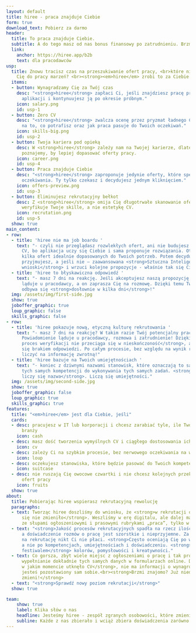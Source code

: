 ```yaml
---
layout: default
title: hiree - praca znajduje Ciebie
form: true
download_text: Pobierz za darmo
header:
  title: To praca znajduje Ciebie.
  subtitle: A do tego masz od nas bonus finansowy po zatrudnieniu. Brzmi dobrze? Ściągnij aplikację i przekonaj się jak prosta może być rekrutacja!
  link:
    anchor: https://hiree.app/b2b
    text: dla pracodawców
usp:
  title: Znowu tracisz czas na przeszukiwanie ofert pracy, <br>które nie zbliżają
    Cię do pracy marzeń? <br><strong><em>hiree</em> zrobi to za Ciebie.</strong>
  items:
  - button: Wynagradzamy Cię za Twój czas
    desc: "<strong>hiree</strong> zapłaci Ci, jeśli znajdziesz pracę przy pomocy naszej
      aplikacji i kontynuujesz ją po okresie próbnym."
    icon: salary.png
    id: usp-1
  - button: Zero CV
    desc: "<strong>hiree</strong> zwalcza ocenę przez pryzmat ładnego CV i stawia
      na to, co potrafisz oraz jak praca pasuje do Twoich oczekiwań."
    icon: skills-big.png
    id: usp-2
  - button: Twoja kariera pod opieką
    desc: W <strong>hiree</strong> zależy nam na Twojej karierze, dlatego ciągle Cię
      poznajemy, by lepiej dopasować oferty pracy.
    icon: career.png
    id: usp-4
  - button: Praca znajduje Ciebie
    desc: "<strong>hiree</strong> zaproponuje jedynie oferty, które spełnią Twoje
      oczekiwania. Ty tylko czekasz i decydujesz jednym kliknięciem."
    icon: offers-preview.png
    id: usp-3
  - button: Eliminujesz rekrutacyjny bełkot
    desc: Z <strong>hiree</strong> omija Cię długotrwałe skanowanie ofert - rekruter
      weryfikuje Twoje skille, a nie estetykę CV.
    icon: recrutation.png
    id: usp-5
  show: true
main_content:
- row:
  - title: 'hiree nie ma job boardu '
    text: "- czyli nie przeglądasz rozwlekłych ofert, ani nie budujesz obszernego
      CV, bo aplikacja uczy się Ciebie i sama proponuje rozwiązania. Otrzymujesz tylko
      kilka ofert idealnie dopasowanych do Twoich potrzeb. Potem decydujesz czy je
      przyjmujesz, a jeśli nie – zaawansowana <strong>Sztuczna Inteligencja wyciągnie
      wnioski</strong> i wrzuci kolejne propozycje - właśnie tak się Ciebie uczy!"
  - title: 'hiree to błyskawiczna odpowiedź '
    text: "- masz 7 dni na reakcję. Jeśli akceptujesz naszą propozycję, powiadomienie
      ląduje u pracodawcy, a on zaprasza Cię na rozmowę. Dzięki temu Twój proces weryfikacji
      odbywa się <strong>dosłownie w kilka dni</strong>!"
  img: /assets/img/first-side.jpg
  show: true
  joboffer_graphic: true
  loup_graphic: false
  skills_graphic: false
- row:
  - title: 'hiree pokazuje nową, etyczną kulturę rekrutowania '
    text: "- masz 7 dni na reakcję? W takim razie Twój potencjalny pracodawca również.
      Powiadomienie ląduje u pracodawcy, rozmowa i zatrudnienie! Dzięki temu <strong>Twój
      proces weryfikacji nie przeciąga się w nieskończoność</strong>, a Ty nie denerwujesz
      się brakiem odpowiedzi. Po całym procesie, bez względu na wynik rozmów, możesz
      liczyć na informację zwrotną!"
  - title: 'hiree bazuje na Twoich umiejętnościach '
    text: "- koniec z dziwnymi nazwami stanowisk, które oznaczają to samo i potrzebują
      tych samych kompetencji do wykonywania tych samych zadań. <strong>U nas nie
      liczy się nazwa</strong>. Liczą się umiejętności."
  img: /assets/img/second-side.jpg
  show: true
  joboffer_graphic: false
  loup_graphic: true
  skills_graphic: true
features:
  title: "<em>hiree</em> jest dla Ciebie, jeśli"
  cards:
  - desc: pracujesz w IT lub korporacji i chcesz zarabiać tyle, ile Twoi znajomi z
      branży
    icon: cash
  - desc: masz dość tworzenia wymyślnych CV i ciągłego dostosowania ich do ofert
    icon: cv
  - desc: zależy Ci na szybkim procesie, bez nerwowego oczekiwania na wiadomość
    icon: loup
  - desc: oczekujesz stanowiska, które będzie pasować do Twoich kompetencji, bez rozczarowań
    icon: suitcase
  - desc: nie ruszają Cię owocowe czwartki i nie chcesz kolejnych przekolorowanych
      ofert pracy
    icon: fruits
  show: true
about:
  title: Pobierając hiree wspierasz rekrutacyjną rewolucję
  paragraphs:
  - text: Tworząc hiree doszliśmy do wniosku, że <strong>w rekrutacji od 100 lat nic
      się nie zmieniło</strong>. Weszliśmy w erę digitalu, ale dalej mamy do czynienia
      ze słupami ogłoszeniowymi i prasowymi rubrykami „praca”, tylko w formie online.
  - text: "<strong>Jakość procesów rekrutacyjnych spadła na rzecz ilości</strong>,
      a doświadczenie rozmów o pracę jest szorstkie i nieprzyjemne. Za czas poświęcony
      na rekrutację nikt Ci nie płaci. <strong>Często oceniają Cię po wyglądzie CV</strong>,
      a nie po kompetencjach, umiejętnościach i doświadczeniu. <strong>CV stało się
      festiwalem</strong> kolorów, pomysłowości i kreatywności."
  - text: Co gorsza, zbyt wiele miejsc z ogłoszeniami o pracę i tak prosi o<strong>
      wypełnianie dokładnie tych samych danych w formularzach online. Dalej nie wiadomo
      w jakim momencie utknęło CV</strong>, nie ma informacji o wynagrodzeniu, a Ty
      jesteś pozostawiony sam sobie.<br><strong>Brzmi znajomo? Już niedługo się to
      zmieni!</strong>
  - text: "<strong>Sprawdź nowy poziom rekrutacji</strong>"
  show: true

team:
    show: true
    label: Klika słów o nas
    headline: Jesteśmy hiree - zespół zgranych osobowości, które zmieniają skostniałe podejście do rekrutacji
    subline: Każde z nas zbierało i wciąż zbiera doświadczenia zarówno w korporacjach, jak i startupach, wśród polskich i zagranicznych klientów, w projektach dla lokalnych i globalnych marek. Zdążyliśmy się nauczyć, że narzekaniem nie pchniemy nic do przodu. Wiemy, że same marzenia nie wystarczą. Dzięki temu idealnie łączymy wizję z działaniem. Dorzucamy do tego nowe technologie, zorientowanie na użytkownika i… robimy rewolucję!
---
```


